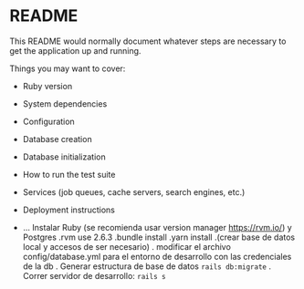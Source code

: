 # README

This README would normally document whatever steps are necessary to get the
application up and running.

Things you may want to cover:

* Ruby version

* System dependencies

* Configuration

* Database creation

* Database initialization

* How to run the test suite

* Services (job queues, cache servers, search engines, etc.)

* Deployment instructions

* ...
Instalar Ruby (se recomienda usar version manager https://rvm.io/) y Postgres
.rvm use 2.6.3
.bundle install
.yarn install
.(crear base de datos local y accesos de ser necesario)
. modificar el archivo config/database.yml para el entorno de desarrollo con las credenciales de la db
. Generar estructura de base de datos `rails db:migrate`
. Correr servidor de desarrollo: `rails s`
